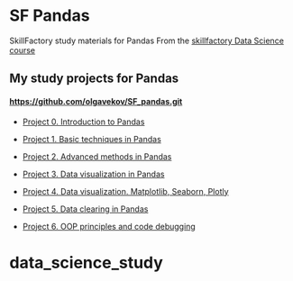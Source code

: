 # SF Pandas
SkillFactory study materials for Pandas
From the [skillfactory Data Science course](https://skillfactory.ru/data-scientist)

## My study projects for Pandas 
#### https://github.com/olgavekov/SF_pandas.git



* [Project 0. Introduction to Pandas](https://github.com/olgavekov/SF_pandas/tree/Project_0)

* [Project 1. Basic techniques in Pandas](https://github.com/olgavekov/SF_pandas/tree/Project_1)
* [Project 2. Advanced methods in Pandas](https://github.com/olgavekov/SF_pandas/tree/Project_2)
* [Project 3. Data visualization in Pandas](https://github.com/olgavekov/SF_pandas/tree/Project_3)
* [Project 4. Data visualization. Matplotlib, Seaborn, Plotly](https://github.com/olgavekov/SF_pandas/tree/Project_4)
* [Project 5. Data clearing in Pandas](https://github.com/olgavekov/SF_pandas/tree/Project_5)
* [Project 6. OOP principles and code debugging](https://github.com/olgavekov/SF_pandas/tree/Project_5)



# data_science_study